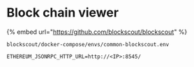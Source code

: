 # Block chain viewer

{% embed url="https://github.com/blockscout/blockscout" %}

```
blockscout/docker-compose/envs/common-blockscout.env

ETHEREUM_JSONRPC_HTTP_URL=http://<IP>:8545/
```
